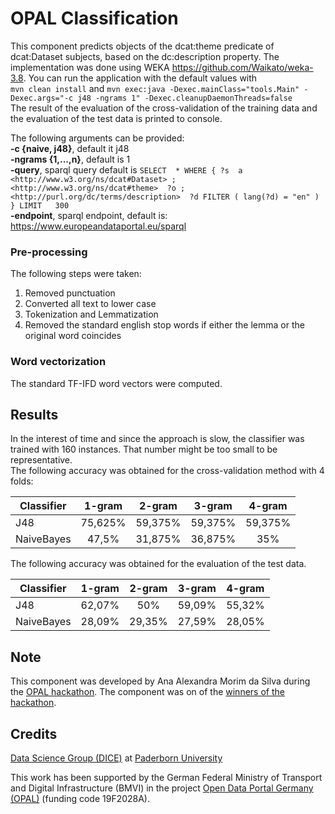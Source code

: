# OPAL Classification

This component predicts objects of the dcat:theme predicate of dcat:Dataset subjects, based on the dc:description property. The implementation was done using WEKA https://github.com/Waikato/weka-3.8.
You can run the application with the default values with <br />`mvn clean install` and `mvn exec:java -Dexec.mainClass="tools.Main" -Dexec.args="-c j48 -ngrams 1" -Dexec.cleanupDaemonThreads=false`<br /> 
The result of the evaluation of the cross-validation of the training data and the evaluation of the test data is printed to console.

The following arguments can be provided: <br />
**-c {naive, j48}**, default it j48<br />
**-ngrams {1,...,n}**, default is 1 <br />
**-query**, sparql query default is 
`SELECT  *
WHERE
{ ?s  a                     <http://www.w3.org/ns/dcat#Dataset> ;
               <http://www.w3.org/ns/dcat#theme>  ?o ;
         <http://purl.org/dc/terms/description>  ?d
     FILTER ( lang(?d) = "en" )
} LIMIT   300 `<br />
**-endpoint**, sparql endpoint, default is: https://www.europeandataportal.eu/sparql

### Pre-processing
The following steps were taken:<br />
1. Removed punctuation <br />
2. Converted all text to lower case <br />
3. Tokenization and Lemmatization <br />
4. Removed the standard english stop words if either the lemma or the original word coincides <br />


### Word vectorization
The standard TF-IFD word vectors were computed.


## Results
In the interest of time and since the approach is slow, the classifier was trained with 160 instances. That number might be too small to be representative.<br />
The following accuracy was obtained for the cross-validation method with 4 folds:

| Classifier    | 1-gram        | 2-gram       |3-gram              | 4-gram       | 
| ------------- |:-------------:|:------------:|:------------------:|:------------:|
| J48           |75,625%         |59,375%           |59,375%               |       59,375%    |
| NaiveBayes    | 47,5%         |   31,875%        | 36,875%              | 35%        |

The following accuracy was obtained for the evaluation of the test data.

| Classifier    | 1-gram        | 2-gram       |3-gram              | 4-gram       | 
| ------------- |:-------------:|:------------:|:------------------:|:------------:|
| J48           | 62,07%         |50%           |59,09%               |       55,32%    |
| NaiveBayes    | 28,09%         |  29,35%        | 27,59%              | 28,05%        |


## Note

This component was developed by Ana Alexandra Morim da Silva during the [OPAL hackathon](https://github.com/projekt-opal/hackathon).
The component was on of the [winners of the hackathon](http://projekt-opal.de/en/opal-open-data-hackathon-2/). 


## Credits

[Data Science Group (DICE)](https://dice-research.org/) at [Paderborn University](https://www.uni-paderborn.de/)

This work has been supported by the German Federal Ministry of Transport and Digital Infrastructure (BMVI) in the project [Open Data Portal Germany (OPAL)](http://projekt-opal.de/) (funding code 19F2028A).
